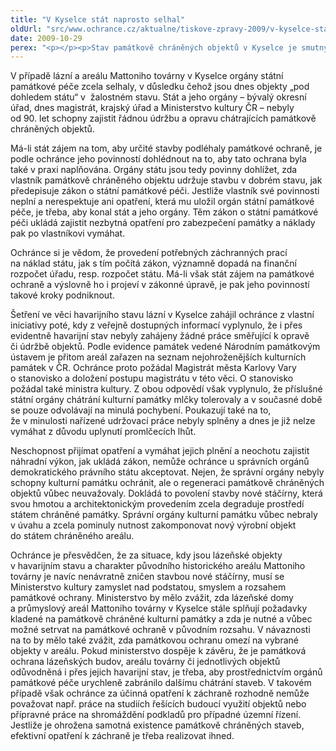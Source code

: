 ```yaml
---
title: "V Kyselce stát naprosto selhal"
oldUrl: "src/www.ochrance.cz/aktualne/tiskove-zpravy-2009/v-kyselce-stat-naprosto-selhal"
date: 2009-10-29
perex: "<p></p><p>Stav památkově chráněných objektů v Kyselce je smutným dokladem toho, jak mohou dopadnout památkově chráněné stavby, přidá-li se k nečinnosti vlastníka i nečinnost státu a jeho orgánů.</p>"
---
```


<!-- imported from the old website -->

<p class="Normln">V případě lázní a areálu Mattoniho továrny v Kyselce orgány státní památkové péče zcela selhaly, v důsledku čehož jsou dnes objekty „pod dohledem státu“ v  žalostném stavu. Stát a jeho orgány – bývalý okresní úřad, dnes magistrát, krajský úřad a Ministerstvo kultury ČR – nebyly od 90. let schopny zajistit řádnou údržbu a opravu chátrajících památkově chráněných objektů.</p><p class="Normln">Má-li stát zájem na tom, aby určité stavby podléhaly památkové ochraně, je podle ochránce jeho povinností dohlédnout na to, aby tato ochrana byla také v praxi naplňována. Orgány státu jsou tedy povinny dohlížet, zda vlastník památkově chráněného objektu udržuje stavbu v dobrém stavu, jak předepisuje zákon o státní památkové péči. Jestliže vlastník své povinnosti neplní a nerespektuje ani opatření, která mu uložil orgán státní památkové péče, je třeba, aby konal stát a jeho orgány. Těm zákon o státní památkové péči ukládá zajistit nezbytná opatření pro zabezpečení památky a náklady pak po vlastníkovi vymáhat.</p><p class="Normln">Ochránce si je vědom, že provedení potřebných záchranných prací na náklad státu, jak s tím počítá zákon, významně dopadá na finanční rozpočet úřadu, resp. rozpočet státu. Má-li však stát zájem na památkové ochraně a výslovně ho i projeví v zákonné úpravě, je pak jeho povinností takové kroky podniknout.</p><p class="Normln">Šetření ve věci havarijního stavu lázní v Kyselce zahájil ochránce z vlastní iniciativy poté, kdy z veřejně dostupných informací vyplynulo, že i přes evidentně havarijní stav nebyly zahájeny žádné práce směřující k opravě či údržbě objektů. Podle evidence památek vedené Národním památkovým ústavem je přitom areál zařazen na seznam nejohroženějších kulturních památek v ČR. Ochránce proto požádal Magistrát města Karlovy Vary o stanovisko a doložení postupu magistrátu v této věci. O stanovisko požádal také ministra kultury. Z obou odpovědí však vyplynulo, že příslušné státní orgány chátrání kulturní památky mlčky tolerovaly a v současné době se pouze odvolávají na minulá pochybení. Poukazují také na to, že v minulosti nařízené udržovací práce nebyly splněny a dnes je již nelze vymáhat z důvodu uplynutí promlčecích lhůt.</p><p class="Normln">Neschopnost přijímat opatření a vymáhat jejich plnění a neochotu zajistit náhradní výkon, jak ukládá zákon, nemůže ochránce u správních orgánů demokratického právního státu akceptovat. Nejen, že správní orgány nebyly schopny kulturní památku ochránit, ale o regeneraci památkově chráněných objektů vůbec neuvažovaly. Dokládá to povolení stavby nové stáčírny, která svou hmotou a architektonickým provedením zcela degraduje prostředí státem chráněné památky. Správní orgány kulturní památku vůbec nebraly v úvahu a zcela pominuly nutnost zakomponovat nový výrobní objekt do státem chráněného areálu.</p><p class="Normln">Ochránce je přesvědčen, že za situace, kdy jsou lázeňské objekty v havarijním stavu a charakter původního historického areálu Mattoniho továrny je navíc nenávratně zničen stavbou nové stáčírny, musí se Ministerstvo kultury zamyslet nad podstatou, smyslem a rozsahem památkové ochrany. Ministerstvo by mělo zvážit, zda lázeňské domy a průmyslový areál Mattoniho továrny v Kyselce stále splňují požadavky kladené na památkově chráněné kulturní památky a zda je nutné a vůbec možné setrvat na památkové ochraně v původním rozsahu. V návaznosti na to by mělo také zvážit, zda památkovou ochranu omezí na vybrané objekty v areálu. Pokud ministerstvo dospěje k závěru, že je památková ochrana lázeňských budov, areálu továrny či jednotlivých objektů odůvodněná i přes jejich havarijní stav, je třeba, aby prostřednictvím orgánů památkové péče urychleně zabránilo dalšímu chátrání staveb. V takovém případě však ochránce za účinná opatření k záchraně rozhodně nemůže považovat např. práce na studiích řešících budoucí využití objektů nebo přípravné práce na shromáždění podkladů pro případné územní řízení. Jestliže je ohrožena samotná existence památkově chráněných staveb, efektivní opatření k záchraně je třeba realizovat ihned.</p>

